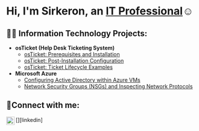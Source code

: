 <h1>Hi, I'm Sirkeron, an <a href="https://linkedin.com/in/sirkeron-dotson-a6b6a6144">IT Professional</a>☺</h1>

<h2>👨‍💻 Information Technology Projects:</h2>

- <b>osTicket (Help Desk Ticketing System)</b>
   - [osTicket: Prerequisites and Installation](https://github.com/Sirkeron19/osticket-prereqs)
  - [osTicket: Post-Installation Configuration](https://github.com/Sirkeron19/osTicket-Post-Installation-Configuration)
  - [osTicket: Ticket Lifecycle Examples](https://github.com/Sirkeron19/ticket-lifecycle/)
- <b>Microsoft Azure</b>
  - [Configuring Active Directory within Azure VMs](https://github.com/Sirkeron19/Configuring-Active-Directory-within-Azure-VMs)
  - [Network Security Groups (NSGs) and Inspecting Network Protocols](https://github.com/Sirkeron19/azure-network-protocols)

<h2>🤳Connect with me:</h2>


[<img align="left" alt="Josh | LinkedIn" width="22px" src="https://cdn.jsdelivr.net/npm/simple-icons@v3/icons/linkedin.svg" />][linkedin]


[instagram]: https://www.instagram.com/Josh
